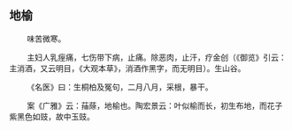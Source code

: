 ## 地榆
<p>&emsp;&emsp;
味苦微寒。
</p>
<p>&emsp;&emsp;
主妇人乳痓痛，七伤带下病，止痛。除恶肉，止汗，疗金创（《御览》引云：主消酒，又云明目，《大观本草》，消酒作黑字，而无明目）。生山谷。
</p>
<p>&emsp;&emsp;
《名医》曰：生桐柏及冤句，二月八月，采根，暴干。
</p>
<p>&emsp;&emsp;
案《广雅》云：菗蒢，地榆也。陶宏景云：叶似榆而长，初生布地，而花子紫黑色如豉，故中玉豉。
</p>

